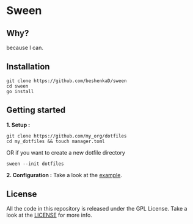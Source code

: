 # Sween

## Why?
because I can.

## Installation
```shell script
git clone https://github.com/beshenkaD/sween
cd sween
go install
```
## Getting started
**1. Setup :**
``` shell script
git clone https://github.com/my_org/dotfiles
cd my_dotfiles && touch manager.toml
```

OR if you want to create a new dotfile directory
```shell script
sween --init dotfiles
```
**2. Configuration :**
Take a look at the [example](example).

## License
All the code in this repository is released under the GPL License. Take a look
at the [LICENSE](LICENSE) for more info.

